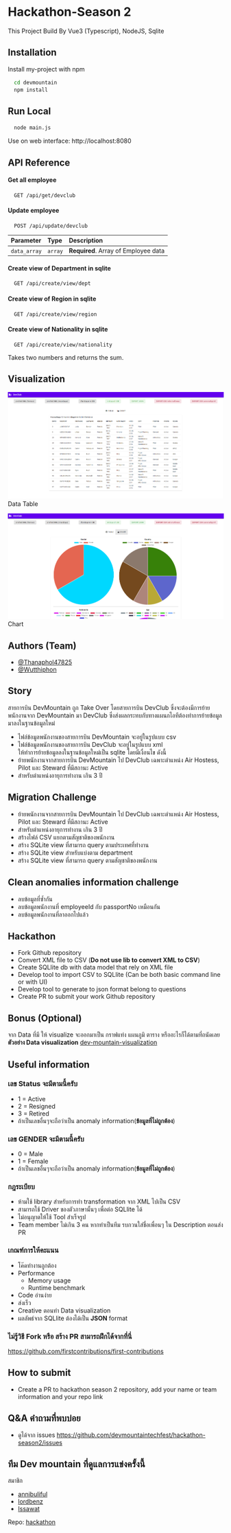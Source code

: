 
# Hackathon-Season 2

This Project Build By Vue3 (Typescript), NodeJS, Sqlite


## Installation

Install my-project with npm

```bash
  cd devmountain
  npm install
```

## Run Local

```bash
  node main.js
```
Use on web interface: http://localhost:8080
## API Reference

#### Get all employee

```http
  GET /api/get/devclub
```

#### Update employee

```http
  POST /api/update/devclub
```

| Parameter   | Type     | Description                          |
| :--------   | :------- | :----------------------------------- |
| `data_array`| `array`  | **Required**. Array of Employee data |

#### Create view of Department in sqlite

```http
  GET /api/create/view/dept
```

#### Create view of Region in sqlite

```http
  GET /api/create/view/region
```

#### Create view of Nationality in sqlite

```http
  GET /api/create/view/nationality
```

Takes two numbers and returns the sum.


## Visualization

![alt text](https://github.com/Thanaphol47825/hackathon-season2/blob/main/images/home.png?raw=true)
Data Table

![alt text](https://github.com/Thanaphol47825/hackathon-season2/blob/main/images/home_chart1.png?raw=true)
Chart
## Authors (Team)

- [@Thanaphol47825](https://www.github.com/Thanaphol47825)
- [@Wutthiphon](https://www.github.com/wutthiphon)


## Story
สายการบิน DevMountain ถูก Take Over โดยสายการบิน DevClub ซึ่งจะต้องมีการย้ายพนักงานจาก DevMountain มา DevClub ซึ่งส่งผลกระทบกับทางแผนกไอทีต้องทำการย้ายข้อมูลมาลงในฐานข้อมูลใหม่ 
- ไฟล์ข้อมูลพนักงานของสายการบิน DevMountain จะอยู่ในรูปแบบ csv
- ไฟล์ข้อมูลพนักงานของสายการบิน DevClub จะอยู่ในรูปแบบ xml  
ให้ทำการย้ายข้อมูลลงในฐานข้อมูลใหม่เป็น sqlite โดยมีเงื่อนไข ดังนี้
- ย้ายพนักงานจากสายการบิน DevMountain ไป DevClub เฉพาะตำแหน่ง Air Hostess, Pilot และ Steward ที่มีสถานะ Active 
- สำหรับตำแหน่งอายุการทำงาน เกิน 3 ปี


## Migration Challenge 
- ย้ายพนักงานจากสายการบิน DevMountain ไป DevClub เฉพาะตำแหน่ง Air Hostess, Pilot และ Steward ที่มีสถานะ Active 
- สำหรับตำแหน่งอายุการทำงาน เกิน 3 ปี
- สร้างไฟล์ CSV แยกตามสัญชาติของพนักงาน
- สร้าง SQLite view ที่สามารถ query ตามประเทศที่ทำงาน
- สร้าง SQLite view สำหรับแบ่งตาม department
- สร้าง SQLite view ที่สามารถ query ตามสัญชาติของพนักงาน

## Clean anomalies information challenge
- ลบข้อมูลที่ซ้ำกัน
- ลบข้อมูลพนักงานที่ employeeId กับ passportNo เหมือนกัน
- ลบข้อมูลพนักงานที่ลาออกไปแล้ว

## Hackathon
- Fork Github repository
- Convert XML file to CSV (**Do not use lib to convert XML to CSV**)
- Create SQLlite db with data model that rely on XML file
- Develop tool to import CSV to SQLlite (Can be both basic command line or with UI)
- Develop tool to generate to json format belong to questions
- Create PR to submit your work Github repository

## Bonus (Optional)
จาก Data ที่มี ให้ visualize จะออกมาเป็น กราฟแท่ง แผนภูมิ ตาราง หรืออะไรก็ได้ตามที่ถนัดเลย
**ตัวอย่าง Data visualization**
[dev-mountain-visualization](https://dev-moutain-dataviz.netlify.app/)

## Useful information

### เลข Status จะมีตามนี้ครับ
- 1 = Active
- 2 = Resigned
- 3 = Retired
- ถ้าเป็นเลขอื่นๆจะถือว่าเป็น anomaly information(**ข้อมูลที่ไม่ถูกต้อง**)

### เลข GENDER จะมีตามนี้ครับ
- 0 = Male
- 1 = Female
- ถ้าเป็นเลขอื่นๆจะถือว่าเป็น anomaly information(**ข้อมูลที่ไม่ถูกต้อง**)

### กฎระเบียบ

- ห้ามใช้ library สำหรับการทำ transformation จาก XML ไปเป็น CSV
- สามารถใช้ Driver ของตัวภาษานั้นๆ เพื่อต่อ SQLlite ได้
- ไม่อนุญาตให้ใช้ Tool สำเร็จรูป
- Team member ไม่เกิน 3 คน หากทำเป็นทีม รบกวนใส่ชื่อเพื่อนๆ ใน Description ตอนส่ง PR

### เกณฑ์การให้คะแนน

- โค๊ดทำงานถูกต้อง
- Performance
  - Memory usage
  - Runtime benchmark 
- Code อ่านง่าย
- ส่งเร็ว
- Creative ตอนทำ Data visualization 
- ผลลัพธ์จาก SQLlite ต้องได้เป็น **JSON** format



### ไม่รู้วิธี Fork หรือ สร้าง PR สามารถฝึกได้จากที่นี่
https://github.com/firstcontributions/first-contributions 

## How to submit
- Create a PR to hackathon season 2 repository, add your name or team information and your repo link


## Q&A คำถามที่พบบ่อย
- ดูได้จาก issues 
https://github.com/devmountaintechfest/hackathon-season2/issues

## ทีม Dev mountain ที่ดูแลการแข่งครั้งนี้
สมาชิก
- [annibuliful](https://github.com/annibuliful)
- [lordbenz](https://github.com/lordbenz)
- [Issawat](https://github.com/Issawat)

Repo: [hackathon](https://github.com/devmountaintechfest/hackathon-season2)
